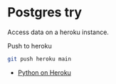 # Postgres try

Access data on a heroku instance.



Push to heroku
```sh
git push heroku main
```

- [Python on Heroku](https://devcenter.heroku.com/categories/python)

